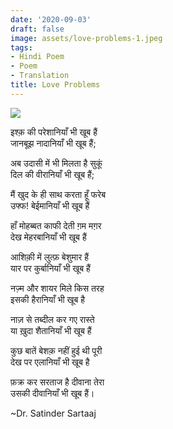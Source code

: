 ```yaml
---
date: '2020-09-03'
draft: false
image: assets/love-problems-1.jpeg
tags:
- Hindi Poem
- Poem
- Translation
title: Love Problems
---
```

[![](https://blogger.googleusercontent.com/img/b/R29vZ2xl/AVvXsEhK2ZWvtjzsf-NqrvuAv2ivDy_Ihv1LboJ9_kS4vyUoLqbqioi6WI1oCqXlyB4TpbYvk58cT9cMDSurpuzhFvmO8SGsNTVp6SRPhZ37egMX9MF93jFKS2a9u7OKHjVgPKks8alVwgX9416Eti_ZsxpSHsCbxWyOJVCwDbrkzCeZaZSpUn5c9mdMMsFpzA/w416-h233/index.jpeg)](https://blogger.googleusercontent.com/img/b/R29vZ2xl/AVvXsEhK2ZWvtjzsf-NqrvuAv2ivDy_Ihv1LboJ9_kS4vyUoLqbqioi6WI1oCqXlyB4TpbYvk58cT9cMDSurpuzhFvmO8SGsNTVp6SRPhZ37egMX9MF93jFKS2a9u7OKHjVgPKks8alVwgX9416Eti_ZsxpSHsCbxWyOJVCwDbrkzCeZaZSpUn5c9mdMMsFpzA/s300/index.jpeg)

  

इश्क़ की परेशानियाँ भी खूब हैं  
जानबूझ नादानियाँ भी खूब हैं;  
  
अब उदासी में भी मिलता है सुकूं  
दिल की वीरानियाँ भी खूब हैं;  
  
मैं खुद के ही साथ करता हूँ फरेब  
उफ्फ! बेईमानियाँ भी खूब हैं  
  
हाँ मोहब्बत काफी देती ग़म मग़र  
देख मेहरबानियाँ भी खूब हैं  
  
आशिक़ी में लुत्फ़ बेशुमार हैं  
यार पर कुर्बानियाँ भी खूब हैं  
  
नज़्म और शायर मिले किस तरह  
इसकी हैरानियाँ भी खूब है  
  
नाज़ से तब्दील कर गए रास्ते  
या ख़ुदा शैतानियाँ भी खूब हैं  
  
कुछ बातें बेशक़ नहीं हुई थी पूरी  
देख पर एलानियाँ भी खूब है  
  
फ़क्र कर सरताज है दीवाना तेरा  
उसकी दीवानियाँ भी खूब हैं।  
  
~Dr. Satinder Sartaaj